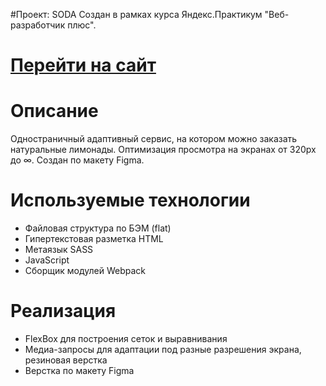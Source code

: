 #Проект: SODA
Cоздан в рамках курса Яндекс.Практикум "Веб-разработчик плюс".

[Перейти на сайт](https://dannylawn.github.io/soda-shop/)
============
Описание
============
Одностраничный адаптивный сервис, на котором можно заказать натуральные лимонады. Оптимизация просмотра на экранах от 320px до ∞. Создан по макету Figma.

Используемые технологии
============
- Файловая структура по БЭМ (flat)
- Гипертекстовая разметка HTML
- Метаязык SASS
- JavaScript
- Сборщик модулей Webpack

Реализация
============
- FlexBox для построения сеток и выравнивания
- Медиа-запросы для адаптации под разные разрешения экрана, резиновая верстка
- Верстка по макету Figma
